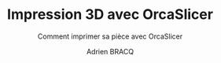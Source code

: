 ---
layout: documentation
hide_hero: false
hero_image: image.png
hero_darken: true
image: image.png
component_toc: true
doc_header: true
type: tuto

title: Impression 3D avec OrcaSlicer
subtitle: Comment imprimer sa pièce avec OrcaSlicer
description: Dans ce tutoriel, vous apprendrez à imprimer votre première pièce en utilisant le logiciel OrcaSlicer.
manufacturer:
  - name: Inkscape
    link: "https://makerspace-amiens.fr/fab-additive/docs/tutorials/imprimer-une-piece"
    
external_link: https://makerspace-amiens.fr/fab-additive/docs/tutorials/imprimer-une-piece
  
todo: 10
author: Adrien BRACQ
---